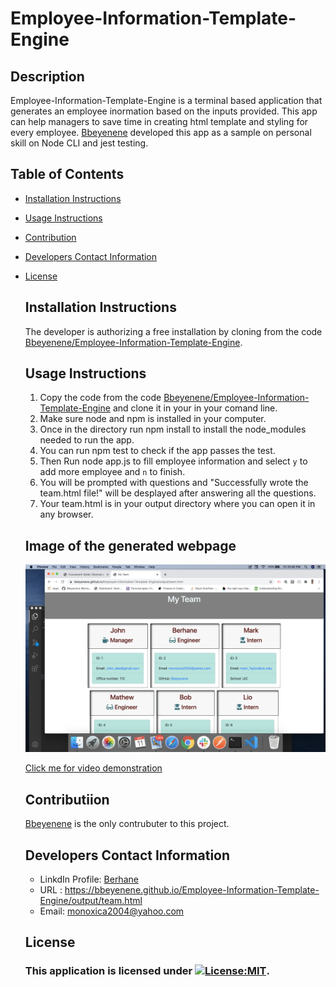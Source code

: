 # Employee-Information-Template-Engine
   ## Description
   Employee-Information-Template-Engine is a terminal based application that generates an employee inormation based on the inputs provided. This app can help managers to save time in creating html template and styling for every employee. [Bbeyenene](https://github.com/Bbeyenene) developed this app as a sample on personal skill on Node CLI and jest testing. 
   ## Table of Contents
   * [Installation Instructions](#installation-instructions)
   
   * [Usage Instructions](#usage-instructions)
   
   * [Contribution](#Contribution)
   
   * [Developers Contact Information](#Developers-Contact-Information)
     
* [License](#license)

   ## Installation Instructions
   The developer is authorizing a free installation by cloning from the code [Bbeyenene/Employee-Information-Template-Engine](https://github.com/Bbeyenene/Employee-Information-Template-Engine).
   ## Usage Instructions
   1. Copy the code from the code [Bbeyenene/Employee-Information-Template-Engine](https://github.com/Bbeyenene/Employee-Information-Template-Engine) and clone it in your in your comand line.
   2. Make sure node and npm is installed in your computer.
   3. Once in the directory run npm install to install the node_modules needed to run the app.
   4. You can run npm test to check if the app passes the test.
   4. Then Run node app.js to fill employee information and select `y` to add more employee and `n` to finish.
   5. You will be prompted with questions and  "Successfully wrote the team.html file!" will be desplayed after answering all the questions.
   7. Your team.html  is in your output directory where you can open it in any browser.
   
   ## Image of the generated webpage
   ![Team html](Images/team-html.png)

  [Click me for video demonstration](https://drive.google.com/file/d/1u4gZPA9n1w6ACgvVr6Pze1uFuoJqein8/view?usp=sharing)

   ## Contributiion
   [Bbeyenene](https://github.com/Bbeyenene) is the only contrubuter to this project.
   
   ## Developers Contact Information
    * LinkdIn Profile: [Berhane](https://www.linkedin.com/in/berhane-beyene/)
    * URL : https://bbeyenene.github.io/Employee-Information-Template-Engine/output/team.html
    * Email: monoxica2004@yahoo.com
   ## License
    ### This application is licensed under [![License:MIT](https://img.shields.io/badge/License-MIT-yellow.svg)](https://opensource.org/licenses/MIT).
  